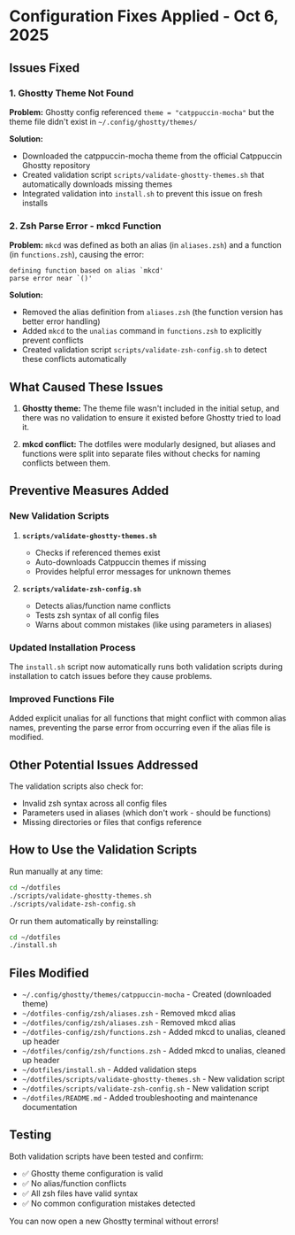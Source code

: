 # Configuration Fixes Applied - Oct 6, 2025

## Issues Fixed

### 1. Ghostty Theme Not Found
**Problem:** Ghostty config referenced `theme = "catppuccin-mocha"` but the theme file didn't exist in `~/.config/ghostty/themes/`

**Solution:**
- Downloaded the catppuccin-mocha theme from the official Catppuccin Ghostty repository
- Created validation script `scripts/validate-ghostty-themes.sh` that automatically downloads missing themes
- Integrated validation into `install.sh` to prevent this issue on fresh installs

### 2. Zsh Parse Error - mkcd Function
**Problem:** `mkcd` was defined as both an alias (in `aliases.zsh`) and a function (in `functions.zsh`), causing the error:
```
defining function based on alias `mkcd'
parse error near `()'
```

**Solution:**
- Removed the alias definition from `aliases.zsh` (the function version has better error handling)
- Added `mkcd` to the `unalias` command in `functions.zsh` to explicitly prevent conflicts
- Created validation script `scripts/validate-zsh-config.sh` to detect these conflicts automatically

## What Caused These Issues

1. **Ghostty theme:** The theme file wasn't included in the initial setup, and there was no validation to ensure it existed before Ghostty tried to load it.

2. **mkcd conflict:** The dotfiles were modularly designed, but aliases and functions were split into separate files without checks for naming conflicts between them.

## Preventive Measures Added

### New Validation Scripts

1. **`scripts/validate-ghostty-themes.sh`**
   - Checks if referenced themes exist
   - Auto-downloads Catppuccin themes if missing
   - Provides helpful error messages for unknown themes

2. **`scripts/validate-zsh-config.sh`**
   - Detects alias/function name conflicts
   - Tests zsh syntax of all config files
   - Warns about common mistakes (like using parameters in aliases)

### Updated Installation Process

The `install.sh` script now automatically runs both validation scripts during installation to catch issues before they cause problems.

### Improved Functions File

Added explicit unalias for all functions that might conflict with common alias names, preventing the parse error from occurring even if the alias file is modified.

## Other Potential Issues Addressed

The validation scripts also check for:
- Invalid zsh syntax across all config files
- Parameters used in aliases (which don't work - should be functions)
- Missing directories or files that configs reference

## How to Use the Validation Scripts

Run manually at any time:
```bash
cd ~/dotfiles
./scripts/validate-ghostty-themes.sh
./scripts/validate-zsh-config.sh
```

Or run them automatically by reinstalling:
```bash
cd ~/dotfiles
./install.sh
```

## Files Modified

- `~/.config/ghostty/themes/catppuccin-mocha` - Created (downloaded theme)
- `~/dotfiles-config/zsh/aliases.zsh` - Removed mkcd alias
- `~/dotfiles/config/zsh/aliases.zsh` - Removed mkcd alias
- `~/dotfiles-config/zsh/functions.zsh` - Added mkcd to unalias, cleaned up header
- `~/dotfiles/config/zsh/functions.zsh` - Added mkcd to unalias, cleaned up header
- `~/dotfiles/install.sh` - Added validation steps
- `~/dotfiles/scripts/validate-ghostty-themes.sh` - New validation script
- `~/dotfiles/scripts/validate-zsh-config.sh` - New validation script
- `~/dotfiles/README.md` - Added troubleshooting and maintenance documentation

## Testing

Both validation scripts have been tested and confirm:
- ✅ Ghostty theme configuration is valid
- ✅ No alias/function conflicts
- ✅ All zsh files have valid syntax
- ✅ No common configuration mistakes detected

You can now open a new Ghostty terminal without errors!
